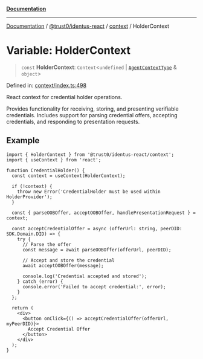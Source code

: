 [**Documentation**](../../../../README.md)

***

[Documentation](../../../../README.md) / [@trust0/identus-react](../../README.md) / [context](../README.md) / HolderContext

# Variable: HolderContext

> `const` **HolderContext**: `Context`\<`undefined` \| [`AgentContextType`](../type-aliases/AgentContextType.md) & `object`\>

Defined in: [context/index.ts:498](https://github.com/trust0-project/identus/blob/94eb37ac3e348bfb235eefd303acf4a8e113137e/packages/identus-react/src/context/index.ts#L498)

React context for credential holder operations.

Provides functionality for receiving, storing, and presenting verifiable credentials.
Includes support for parsing credential offers, accepting credentials, and responding
to presentation requests.

## Example

```tsx
import { HolderContext } from '@trust0/identus-react/context';
import { useContext } from 'react';

function CredentialHolder() {
  const context = useContext(HolderContext);
  
  if (!context) {
    throw new Error('CredentialHolder must be used within HolderProvider');
  }
  
  const { parseOOBOffer, acceptOOBOffer, handlePresentationRequest } = context;
  
  const acceptCredentialOffer = async (offerUrl: string, peerDID: SDK.Domain.DID) => {
    try {
      // Parse the offer
      const message = await parseOOBOffer(offerUrl, peerDID);
      
      // Accept and store the credential
      await acceptOOBOffer(message);
      
      console.log('Credential accepted and stored');
    } catch (error) {
      console.error('Failed to accept credential:', error);
    }
  };
  
  return (
    <div>
      <button onClick={() => acceptCredentialOffer(offerUrl, myPeerDID)}>
        Accept Credential Offer
      </button>
    </div>
  );
}
```
